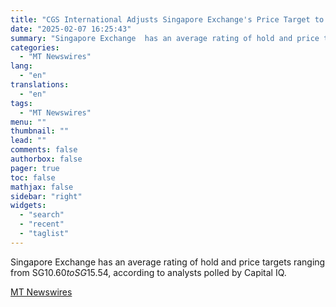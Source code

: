 ```yaml
---
title: "CGS International Adjusts Singapore Exchange's Price Target to SG$13.20 From SG$12.50, Keeps at Hold"
date: "2025-02-07 16:25:43"
summary: "Singapore Exchange  has an average rating of hold and price targets ranging from SG$10.60 to SG$15.54, according to analysts polled by Capital IQ."
categories:
  - "MT Newswires"
lang:
  - "en"
translations:
  - "en"
tags:
  - "MT Newswires"
menu: ""
thumbnail: ""
lead: ""
comments: false
authorbox: false
pager: true
toc: false
mathjax: false
sidebar: "right"
widgets:
  - "search"
  - "recent"
  - "taglist"
---
```


Singapore Exchange has an average rating of hold and price targets ranging from SG$10.60 to SG$15.54, according to analysts polled by Capital IQ.

[MT Newswires](https://www.tradingview.com/news/mtnewswires.com:20250207:G2464965:0/)
